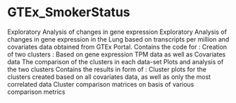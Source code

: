 # GTEx_SmokerStatus
Exploratory Analysis of changes in gene expression
Exploratory Analysis of changes in gene expression in the Lung based on transcripts per million and covariates data obtained from GTEx Portal.
Contains the code for :
Creation of two clusters : 
Based on gene expression TPM data as well as Covariates data
The comparison of the clusters in each data-set
Plots and analysis of the two clusters
Contains the results in form of :
Cluster plots for the clusters created based on all covariates data, as well as only the most correlated data
Cluster comparison matrices on basis of various comparison metrics
